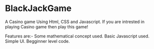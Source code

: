 # BlackJackGame
A Casino game Using Html, CSS and Javascript.
If you are intrested in playing Casino game then play this game!
 
 Features are:-
 Some mathematical concept used.
 Basic Javascript used.
 Simple UI.
 Begginner level code.
 
